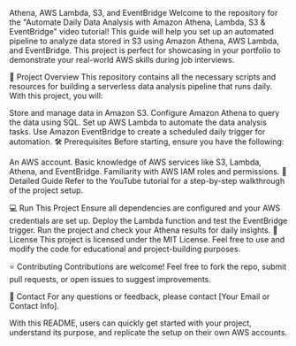 Athena, AWS Lambda, S3, and EventBridge
Welcome to the repository for the "Automate Daily Data Analysis with Amazon Athena, Lambda, S3 & EventBridge" video tutorial! This guide will help you set up an automated pipeline to analyze data stored in S3 using Amazon Athena, AWS Lambda, and EventBridge. This project is perfect for showcasing in your portfolio to demonstrate your real-world AWS skills during job interviews.

📜 Project Overview
This repository contains all the necessary scripts and resources for building a serverless data analysis pipeline that runs daily. With this project, you will:

Store and manage data in Amazon S3.
Configure Amazon Athena to query the data using SQL.
Set up AWS Lambda to automate the data analysis tasks.
Use Amazon EventBridge to create a scheduled daily trigger for automation.
🛠️ Prerequisites
Before starting, ensure you have the following:

An AWS account.
Basic knowledge of AWS services like S3, Lambda, Athena, and EventBridge.
Familiarity with AWS IAM roles and permissions.
📘 Detailed Guide
Refer to the YouTube tutorial for a step-by-step walkthrough of the project setup.

💻 Run This Project
Ensure all dependencies are configured and your AWS credentials are set up.
Deploy the Lambda function and test the EventBridge trigger.
Run the project and check your Athena results for daily insights.
📝 License
This project is licensed under the MIT License. Feel free to use and modify the code for educational and project-building purposes.

⭐ Contributing
Contributions are welcome! Feel free to fork the repo, submit pull requests, or open issues to suggest improvements.

📧 Contact
For any questions or feedback, please contact [Your Email or Contact Info].

With this README, users can quickly get started with your project, understand its purpose, and replicate the setup on their own AWS accounts.
